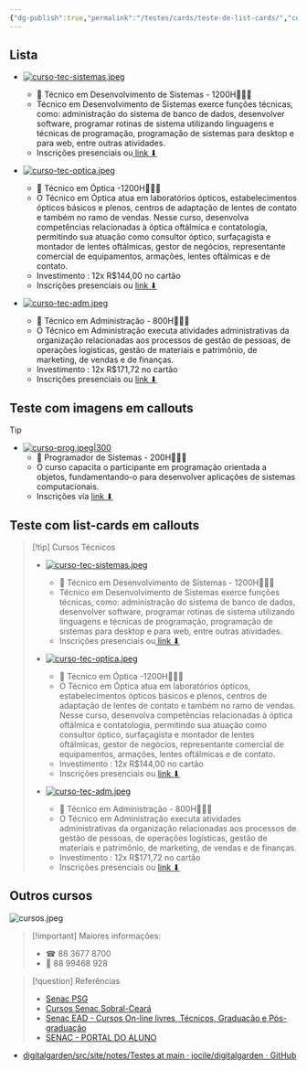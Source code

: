 ```yaml
---
{"dg-publish":true,"permalink":"/testes/cards/teste-de-list-cards/","contentClasses":"list-cards cards-2-1","tags":["teste/nao-funciona"],"updated":"2025-04-05T20:30:31.186-03:00"}
---
```



## Lista

 - [![curso-tec-sistemas.jpeg](/img/user/cursos/curso-tec-sistemas.jpeg)](https://cursos.ce.senac.br/produto/tecnico-em-desenvolvimento-de-sistemas-sobral-noite-2025-12-67/)
   - 📢 Técnico em Desenvolvimento de Sistemas - 1200H👨🏻‍💻
   - Técnico em Desenvolvimento de Sistemas exerce funções técnicas, como: administração do sistema de banco de dados, desenvolver software, programar rotinas de sistema utilizando linguagens e técnicas de programação, programação de sistemas para desktop e para web, entre outras atividades.
   - Inscrições presenciais ou[ link ⬇](https://cursos.ce.senac.br/produto/tecnico-em-desenvolvimento-de-sistemas-sobral-noite-2025-12-67/)

 - [![curso-tec-optica.jpeg](/img/user/cursos/curso-tec-optica.jpeg)](https://cursos.ce.senac.br/produto/tecnico-em-optica-sobral-noite-2025-12-64/)
   - 📢 Técnico em Óptica -1200H👩🏻‍⚕
   - O Técnico em Óptica atua em laboratórios ópticos, estabelecimentos ópticos básicos e plenos, centros de adaptação de lentes de contato e também no ramo de vendas. Nesse curso, desenvolva competências relacionadas à óptica oftálmica e contatologia, permitindo sua atuação como consultor óptico, surfaçagista e montador de lentes oftálmicas, gestor de negócios, representante comercial de equipamentos, armações, lentes oftálmicas e de contato. 
   - Investimento : 12x R$144,00 no cartão 
   - Inscrições presenciais ou [link ⬇](https://cursos.ce.senac.br/produto/tecnico-em-optica-sobral-noite-2025-12-64/)

 - [![curso-tec-adm.jpeg](/img/user/cursos/curso-tec-adm.jpeg)](https://cursos.ce.senac.br/produto/tecnico-em-administracao-sobral-noite-2025-12-66/)
   - 📢 Técnico em Administração - 800H👨🏻‍💻
   - O Técnico em Administração executa atividades administrativas da organização relacionadas aos processos de gestão de pessoas, de operações logísticas, gestão de materiais e patrimônio, de marketing, de vendas e de finanças.
   - Investimento : 12x R$171,72 no cartão 
   - Inscrições presenciais ou [link ⬇](https://cursos.ce.senac.br/produto/tecnico-em-administracao-sobral-noite-2025-12-66/)

## Teste com imagens em callouts

>[!tip]
> - [![curso-prog.jpeg|300](/img/user/cursos/curso-prog.jpeg)](https://psg.ce.senac.br/oportunidade/programador-de-sistemas-2/)
>   - 📢 Programador de Sistemas - 200H👨🏻‍💻
>   - O curso capacita o participante em programação orientada a objetos, fundamentando-o para desenvolver aplicações de sistemas computacionais.
>   - Inscrições via [link ⬇](https://psg.ce.senac.br/oportunidade/programador-de-sistemas-2/)
>>

## ️️️️Teste com list-cards em callouts

>[!tip] Cursos Técnicos
>
> - [![curso-tec-sistemas.jpeg](/img/user/cursos/curso-tec-sistemas.jpeg)](https://cursos.ce.senac.br/produto/tecnico-em-desenvolvimento-de-sistemas-sobral-noite-2025-12-67/)
>   - 📢 Técnico em Desenvolvimento de Sistemas - 1200H👨🏻‍💻
>   - Técnico em Desenvolvimento de Sistemas exerce funções técnicas, como: administração do sistema de banco de dados, desenvolver software, programar rotinas de sistema utilizando linguagens e técnicas de programação, programação de sistemas para desktop e para web, entre outras atividades.
>   - Inscrições presenciais ou[ link ⬇](https://cursos.ce.senac.br/produto/tecnico-em-desenvolvimento-de-sistemas-sobral-noite-2025-12-67/)
>
> - [![curso-tec-optica.jpeg](/img/user/cursos/curso-tec-optica.jpeg)](https://cursos.ce.senac.br/produto/tecnico-em-optica-sobral-noite-2025-12-64/)
>   - 📢 Técnico em Óptica -1200H👩🏻‍⚕
>   - O Técnico em Óptica atua em laboratórios ópticos, estabelecimentos ópticos básicos e plenos, centros de adaptação de lentes de contato e também no ramo de vendas. Nesse curso, desenvolva competências relacionadas à óptica oftálmica e contatologia, permitindo sua atuação como consultor óptico, surfaçagista e montador de lentes oftálmicas, gestor de negócios, representante comercial de equipamentos, armações, lentes oftálmicas e de contato. 
>   - Investimento : 12x R$144,00 no cartão 
>   - Inscrições presenciais ou [link ⬇](https://cursos.ce.senac.br/produto/tecnico-em-optica-sobral-noite-2025-12-64/)
>
> - [![curso-tec-adm.jpeg](/img/user/cursos/curso-tec-adm.jpeg)](https://cursos.ce.senac.br/produto/tecnico-em-administracao-sobral-noite-2025-12-66/)
>   - 📢 Técnico em Administração - 800H👨🏻‍💻
>   - O Técnico em Administração executa atividades administrativas da organização relacionadas aos processos de gestão de pessoas, de operações logísticas, gestão de materiais e patrimônio, de marketing, de vendas e de finanças.
>   - Investimento : 12x R$171,72 no cartão 
>   - Inscrições presenciais ou [link ⬇](https://cursos.ce.senac.br/produto/tecnico-em-administracao-sobral-noite-2025-12-66/)

## Outros cursos

![cursos.jpeg](/img/user/cursos.jpeg)



>[!important] Maiores informações:
> - ☎ 88 3677 8700
> - 📱 88 99468 928

> [!question] Referências
> - [Senac PSG](https://psg.ce.senac.br/oportunidades/)
> - [Cursos Senac Sobral-Ceará](https://cursos.ce.senac.br/unidade/senac-sobral/)
> - [Senac EAD - Cursos On-line livres, Técnicos, Graduação e Pós-graduação](https://www.ead.senac.br/)
> - [SENAC - PORTAL DO ALUNO](https://cloud.plataforma.senac.br/senacportalaluno/#/login)

- [digitalgarden/src/site/notes/Testes at main · jocile/digitalgarden · GitHub](https://github.com/jocile/digitalgarden/tree/main/src/site/notes/Testes)
